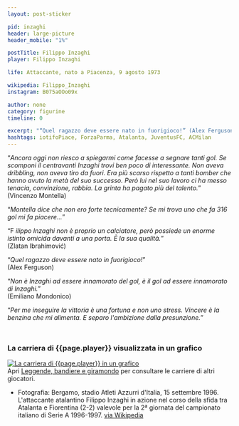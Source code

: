 ```yaml
---
layout: post-sticker

pid: inzaghi
header: large-picture
header_mobile: "1%"

postTitle: Filippo Inzaghi
player: Filippo Inzaghi

life: Attaccante, nato a Piacenza, 9 agosto 1973

wikipedia: Filippo_Inzaghi
instagram: B075aOOo09x

author: none
category: figurine
timeline: 0

excerpt: "“Quel ragazzo deve essere nato in fuorigioco!” (Alex Ferguson)"
hashtags: iotifoPiace, ForzaParma, Atalanta, JuventusFC, ACMilan
---
```

“_Ancora oggi non riesco a spiegarmi come facesse a segnare tanti gol. Se scomponi il centravanti Inzaghi trovi ben poco di interessante. Non aveva dribbling, non aveva tiro da fuori. Era più scarso rispetto a tanti bomber che hanno avuto la metà del suo successo. Però lui nel suo lavoro ci ha messo tenacia, convinzione, rabbia. La grinta ha pagato più del talento._”  
(Vincenzo Montella)

“_Montella dice che non ero forte tecnicamente? Se mi trova uno che fa 316 gol mi fa piacere..._”

“F _ilippo Inzaghi non è proprio un calciatore, però possiede un enorme istinto omicida davanti a una porta. È la sua qualità._”  
(Zlatan Ibrahimović)


“_Quel ragazzo deve essere nato in fuorigioco!_”  
(Alex Ferguson)

“_Non è Inzaghi ad essere innamorato del gol, è il gol ad essere innamorato di Inzaghi._”  
(Emiliano Mondonico)

“_Per me inseguire la vittoria è una fortuna e non uno stress. Vincere è la benzina che mi alimenta. E separo l'ambizione dalla presunzione._”

<div style="margin-top: 50px;">
<h3>La carriera di {{page.player}} visualizzata in un grafico</h3>
<a href="/leggende-bandiere-e-giramondo" title="La carriera di {{page.player}} visualizzata in un grafico"><img class="responsive-img w100 border" src="{{site.baseurl}}/assets/pics/careers/{{page.pid}}.png" alt="La carriera di {{page.player}} in un grafico"/></a>
</div>
Apri <a href="/leggende-bandiere-e-giramondo" title="La carriera di {{page.player}} visualizzata in un grafico">Leggende, bandiere e giramondo</a> per consultare le carriere di altri giocatori.


<div class="post-disclaimer">
<ul>
  <li>Fotografia: Bergamo, stadio Atleti Azzurri d'Italia, 15 settembre 1996. L'attaccante atalantino Filippo Inzaghi in azione nel corso della sfida tra Atalanta e Fiorentina (2-2) valevole per la 2ª giornata del campionato italiano di Serie A 1996-1997. <a href="https://it.wikipedia.org/wiki/File:Serie_A_1996-97_-_Atalanta_vs_Fiorentina_-_Filippo_Inzaghi.jpg">via Wikipedia</a></li>
</ul>
</div>

